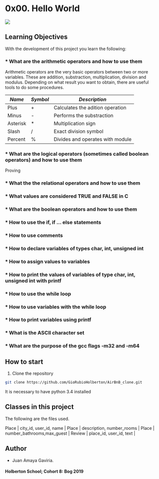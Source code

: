 # 0x00. Hello World
<img src="https://camo.githubusercontent.com/c5d27ff0111c29e03f64bc98ffd377b21d294db6/68747470733a2f2f7777772e686f6c626572746f6e7363686f6f6c2e636f6d2f686f6c626572746f6e2d6c6f676f2d747769747465722d636172642e706e67">
<background img src="https://intranet.hbtn.io/assets/holberton-logo-default-f524735c3d53aec88994dbb6130b16941bb20dc6cd437c99209906fab967b834.png">

## Learning Objectives
With the development of this project you learn the following:

### * What are the arithmetic operators and how to use them

Arithmetic operators are the very basic operators between two or more variables. These are addition, substraction, multiplication, division and modulus. Depending on what result you want to obtain, there are useful tools to do some procedures.

_Name_           | _Symbol_| _Description_                   |
-----------------|---------|---------------------------------|
Plus             |    +    |Calculates the adition operation |
Minus            |    -    |Performs the substraction        |
Asterisk         |    *    |Multiplication sign              |
Slash            |    /    |Exact division symbol            |
Percent          |    %    |Divides and operates with module |

### * What are the logical operators (sometimes called boolean operators) and how to use them

Proving

### * What the the relational operators and how to use them
### * What values are considered TRUE and FALSE in C
### * What are the boolean operators and how to use them
### * How to use the if, if ... else statements
### * How to use comments
### * How to declare variables of types char, int, unsigned int
### * How to assign values to variables
### * How to print the values of variables of type char, int, unsigned int with printf
### * How to use the while loop
### * How to use variables with the while loop
### * How to print variables using printf
### * What is the ASCII character set
### * What are the purpose of the gcc flags -m32 and -m64

## How to start

1. Clone the repository

```bash
git clone https://github.com/GioRubioHolberton/AirBnB_clone.git
```

It is necessary to have python 3.4 installed

## Classes in this project

The following are the files used.


Place            | city_id, user_id, name     |
Place            | description, number_rooms  |
Place            | number_bathrooms,max_guest |
Review           | place_id, user_id, text    |


## Author
* Juan Amaya Gaviria.

#### Holberton School; Cohort 8: Bog 2019
